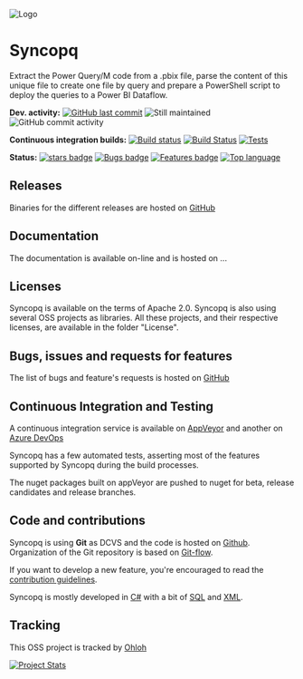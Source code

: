 ![Logo](https://github.com/Seddryck/syncopq/raw/gh-pages/img/logo-2x.png)

# Syncopq #

Extract the Power Query/M code from a .pbix file, parse the content of this unique file to create one file by query and prepare a PowerShell script to deploy the queries to a Power BI Dataflow.

**Dev. activity:** [![GitHub last commit](https://img.shields.io/github/last-commit/Seddryck/syncopq.svg)](https://github.com/Seddryck/Syncopq/releases/latest)
![Still maintained](https://img.shields.io/maintenance/yes/2020.svg)
![GitHub commit activity](https://img.shields.io/github/commit-activity/y/Seddryck/Syncopq)

**Continuous integration builds:** [![Build status](https://ci.appveyor.com/api/projects/status/l3q514ncgmd262op?svg=true)](https://ci.appveyor.com/project/Seddryck/syncopq)
[![Build Status](https://seddryck.visualstudio.com/Syncopq/_apis/build/status/Syncopq-CI?branchName=develop)](https://seddryck.visualstudio.com/Syncopq/_apis/build/status/Syncopq-CI?branchName=develop)
[![Tests](https://img.shields.io/appveyor/tests/seddryck/syncopq.svg)](https://ci.appveyor.com/project/Seddryck/syncopq/build/tests)

**Status:** [![stars badge](https://img.shields.io/github/stars/Seddryck/Syncopq.svg)](https://github.com/Seddryck/Syncopq/stargazers)
[![Bugs badge](https://img.shields.io/github/issues/Seddryck/Syncopq/bug.svg?color=red&label=Bugs)](https://github.com/Seddryck/Syncopq/issues?utf8=%E2%9C%93&q=is:issue+is:open+label:bug+)
[![Features badge](https://img.shields.io/github/issues/seddryck/syncopq/feature-request.svg?color=purple&label=Feature%20requests)](https://github.com/Seddryck/Syncopq/issues?utf8=%E2%9C%93&q=is:issue+is:open+label:feature-request+)
[![Top language](https://img.shields.io/github/languages/top/seddryck/syncopq.svg)](https://github.com/Seddryck/Syncopq/search?l=C%23)

## Releases ##
Binaries for the different releases are hosted on [GitHub](https://github.com/Seddryck/Syncopq/releases)

## Documentation ##
The documentation is available on-line and is hosted on ...

## Licenses ##
Syncopq is available on the terms of Apache 2.0. Syncopq is also using several OSS projects as libraries. All these projects, and their respective licenses, are available in the folder "License". 

## Bugs, issues and requests for features ##
The list of bugs and feature's requests is hosted on [GitHub](https://github.com/Seddryck/Syncopq/issues)

## Continuous Integration and Testing ##
A continuous integration service is available on [AppVeyor](https://ci.appveyor.com/project/Seddryck/syncopq) and another on [Azure DevOps](https://seddryck.visualstudio.com/Syncopq/_build)

Syncopq has a few automated tests, asserting most of the features supported by Syncopq during the build processes.

The nuget packages built on appVeyor are pushed to nuget for beta, release candidates and release branches.

## Code and contributions ##
Syncopq is using **Git** as DCVS and the code is hosted on [Github](https://github.com/Seddryck/Syncopq). Organization of the Git repository is based on [Git-flow](https://danielkummer.github.io/git-flow-cheatsheet/). 

If you want to develop a new feature, you're encouraged to read the [contribution guidelines](https://github.com/Seddryck/Syncopq/blob/develop/contributing.md).

Syncopq is mostly developed in [C#](https://github.com/Seddryck/Syncopq/search?l=c%23) with a bit of [SQL](https://github.com/Seddryck/Syncopq/search?l=sql) and [XML](https://github.com/Seddryck/Syncopq/search?l=xml).

## Tracking ##
This OSS project is tracked by [Ohloh](http://www.ohloh.net/p/Syncopq)

[![Project Stats](https://www.openhub.net/p/syncopq/widgets/project_thin_badge.gif)](https://www.openhub.net/p/syncopq)
